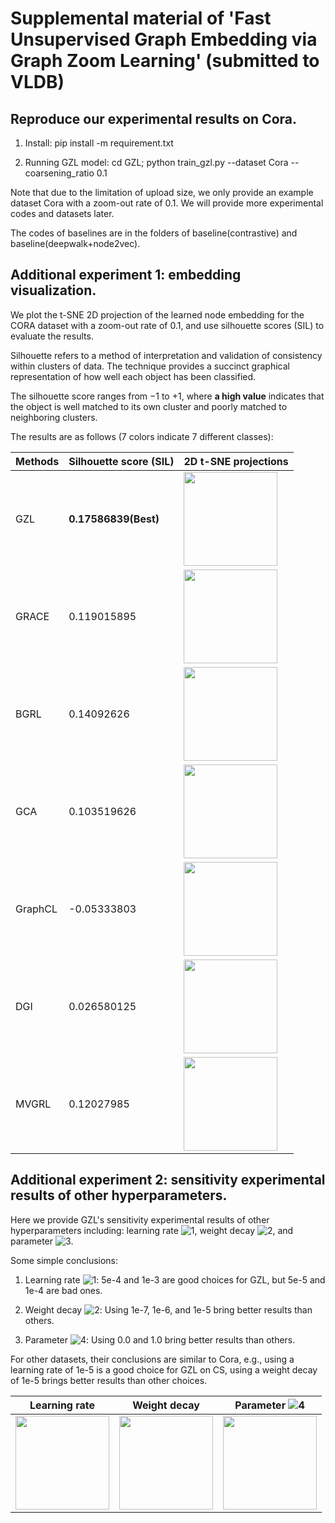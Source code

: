 # Supplemental material of 'Fast Unsupervised Graph Embedding via Graph Zoom Learning' (submitted to VLDB)

## Reproduce our experimental results on Cora.
1. Install: pip install -m requirement.txt

2. Running GZL model: cd GZL; python train_gzl.py --dataset Cora --coarsening_ratio 0.1

Note that due to the limitation of upload size, we only provide an example dataset Cora with a zoom-out rate of 0.1. We will provide more experimental codes and datasets later.

The codes of baselines are in the folders of baseline(contrastive) and baseline(deepwalk+node2vec).

## Additional experiment 1: embedding visualization.
We plot the t-SNE 2D projection of the learned node embedding for the CORA dataset with a zoom-out rate of 0.1, and use silhouette scores (SIL) to evaluate the results.

Silhouette refers to a method of interpretation and validation of consistency within clusters of data. The technique provides a succinct graphical representation of how well each object has been classified.

The silhouette score ranges from −1 to +1, where **a high value** indicates that the object is well matched to its own cluster and poorly matched to neighboring clusters.

The results are as follows (7 colors indicate 7 different classes):

| **Methods** | **Silhouette score (SIL)** | **2D t-SNE projections** |
| ------- | ----------------------|----------------------|
|   GZL   | **0.17586839(Best)**  |<img src="https://github.com/Young0222/pvldb2023/blob/main/figures/gzl_tsne_result.png" width="150">|
|   GRACE | 0.119015895           |<img src="https://github.com/Young0222/pvldb2023/blob/main/figures/grace_tsne_result.png" width="150">|
|   BGRL  | 0.14092626            |<img src="https://github.com/Young0222/pvldb2023/blob/main/figures/bgrl_tsne_result.png" width="150">|
|   GCA   | 0.103519626           |<img src="https://github.com/Young0222/pvldb2023/blob/main/figures/gca_tsne_result.png" width="150">|
| GraphCL | -0.05333803           |<img src="https://github.com/Young0222/pvldb2023/blob/main/figures/graphcl_tsne_result.png" width="150">|
|   DGI   | 0.026580125           |<img src="https://github.com/Young0222/pvldb2023/blob/main/figures/dgi_tsne_result.png" width="150">|
|   MVGRL | 0.12027985            |<img src="https://github.com/Young0222/pvldb2023/blob/main/figures/mvgrl_tsne_result.png" width="150">|

## Additional experiment 2: sensitivity experimental results of other hyperparameters.
Here we provide GZL's sensitivity experimental results of other hyperparameters including: learning rate ![1](http://latex.codecogs.com/svg.latex?\theta), weight decay ![2](http://latex.codecogs.com/svg.latex?\eta), and parameter ![3](http://latex.codecogs.com/svg.latex?\alpha).

Some simple conclusions: 

1. Learning rate ![1](http://latex.codecogs.com/svg.latex?\theta): 5e-4 and 1e-3 are good choices for GZL, but 5e-5 and 1e-4 are bad ones.

2. Weight decay ![2](http://latex.codecogs.com/svg.latex?\eta): Using 1e-7, 1e-6, and 1e-5 bring better results than others.

3. Parameter ![4](http://latex.codecogs.com/svg.latex?\alpha): Using 0.0 and 1.0 bring better results than others.

For other datasets, their conclusions are similar to Cora, e.g., using a learning rate of 1e-5 is a good choice for GZL on CS, using a weight decay of 1e-5 brings better results than other choices.


| **Learning rate** | **Weight decay** |**Parameter ![4](http://latex.codecogs.com/svg.latex?\alpha)** |
| ------- | ----------------------|----------------------|
| <img src="https://github.com/Young0222/pvldb2023/blob/main/figures/LR.png" width="150"> | <img src="https://github.com/Young0222/pvldb2023/blob/main/figures/WD.png" width="150">|<img src="https://github.com/Young0222/pvldb2023/blob/main/figures/alpha_new.png" width="150">|
